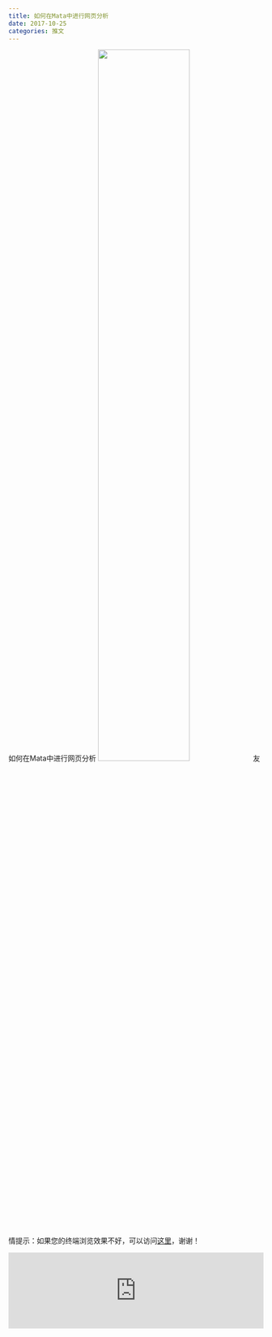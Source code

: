 ```yaml
---
title: 如何在Mata中进行网页分析
date: 2017-10-25
categories: 推文
---
```

如何在Mata中进行网页分析
<img src="http://mmbiz.qpic.cn/mmbiz_jpg/ACviaWTBFxhbgcI0nq3JWhiaRcxgTqgJQuibibrd9PoIo4TKribVnZcXqKfibtzxWicf8FHovXD9g04UKYUEje790hVkQ/0?wx_fmt=jpeg" style="width: 60%; height: auto;"/><!--more-->
友情提示：如果您的终端浏览效果不好，可以访问[这里](https://stata-club.github.io/stata_article/2017-10-25.html)，谢谢！
<iframe src="https://stata-club.github.io/stata_article/2017-10-25.html" id="iframepage" frameborder="0" scrolling="no" marginheight="0" marginwidth="0" width="100%" onLoad="iFrameHeight()"></iframe>
<script type="text/javascript" language="javascript">
function iFrameHeight() {
var ifm= document.getElementById("iframepage");
var subWeb = document.frames ? document.frames["iframepage"].document : ifm.contentDocument;   
if(ifm != null && subWeb != null) {
 ifm.height = subWeb.body.scrollHeight;
} 
} 
</script> 
